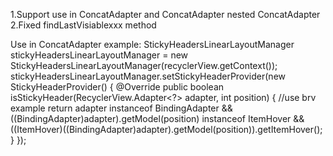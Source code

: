 1.Support use in ConcatAdapter and ConcatAdapter nested ConcatAdapter
2.Fixed findLastVisiablexxx method

Use in ConcatAdapter example:
        StickyHeadersLinearLayoutManager stickyHeadersLinearLayoutManager = new StickyHeadersLinearLayoutManager(recyclerView.getContext());
        stickyHeadersLinearLayoutManager.setStickyHeaderProvider(new StickyHeaderProvider() {
            @Override
            public boolean isStickyHeader(RecyclerView.Adapter<?> adapter, int position) {
                //use brv example
                return adapter instanceof BindingAdapter && ((BindingAdapter)adapter).getModel(position) instanceof ItemHover && ((ItemHover)((BindingAdapter)adapter).getModel(position)).getItemHover();
            }
        });
